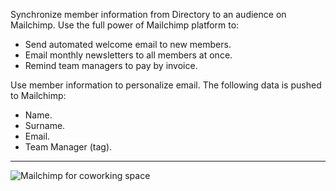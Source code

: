 Synchronize member information from Directory to an audience on Mailchimp. Use the full power of Mailchimp platform to:

- Send automated welcome email to new members.
- Email monthly newsletters to all members at once.
- Remind team managers to pay by invoice.

Use member information to personalize email. The following data is pushed to Mailchimp:

- Name.
- Surname.
- Email.
- Team Manager (tag).

---

![Mailchimp for coworking space](https://d7ccq1i35b0cj.cloudfront.net/andcards-integrations-mailchimp-light-en-1920-1200.png)
